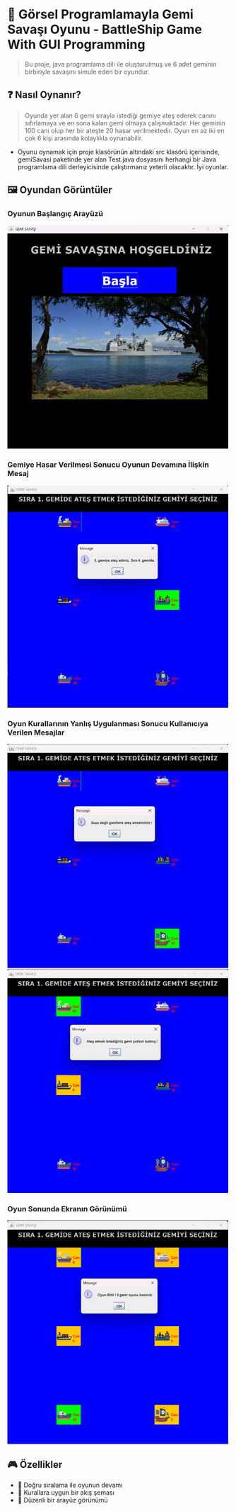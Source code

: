# 🚀 Görsel Programlamayla Gemi Savaşı Oyunu - BattleShip Game With GUI Programming

> Bu proje, java programlama dili ile oluşturulmuş ve 6 adet geminin birbiriyle savaşını simule eden bir oyundur.

## ❓ Nasıl Oynanır?
> Oyunda yer alan 6 gemi sırayla istediği gemiye ateş ederek canını sıfırlamaya ve en sona kalan gemi olmaya çalışmaktadır. Her geminin 100 canı olup her bir ateşte 20 hasar verilmektedir.
> Oyun en az iki en çok 6 kişi arasında kolaylıkla oynanabilir.
* Oyunu oynamak için proje klasörünün altındaki src klasörü içerisinde, gemiSavasi paketinde yer alan Test.java dosyasını herhangi bir Java programlama dili derleyicisinde çalıştırmanız yeterli olacaktır. İyi oyunlar.

## 🖼️ Oyundan Görüntüler

### Oyunun Başlangıç Arayüzü
<img src="OyunResimleri/Resim 1.png" width="500" alt="Resim 1 Açıklaması">

### Gemiye Hasar Verilmesi Sonucu Oyunun Devamına İlişkin Mesaj
<img src="OyunResimleri/Resim 2.png" width="500" alt="Resim 2 Açıklaması">

### Oyun Kurallarının Yanlış Uygulanması Sonucu Kullanıcıya Verilen Mesajlar
<img src="OyunResimleri/Resim 3.png" width="500" alt="Resim 3 Açıklaması">
<img src="OyunResimleri/Resim 4.png" width="500" alt="Resim 4 Açıklaması">

### Oyun Sonunda Ekranın Görünümü
<img src="OyunResimleri/Resim 5.png" width="500" alt="Resim 4 Açıklaması">

## 🎮 Özellikler

- 🔭 Doğru sıralama ile oyunun devamı
- 📱 Kurallara uygun bir akış şeması
- 🎨 Düzenli bir arayüz görünümü
